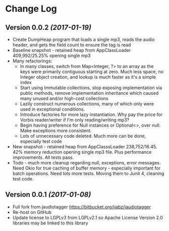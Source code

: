 Change Log
==========

Version 0.0.2 *(2017-01-19)*
----------------------------

 * Create DumpHeap program that loads a single mp3, reads the audio header, and gets the field count to ensure the tag is read
 * Baseline snapshot - retained heap from AppClassLoader 409,992/25.25% opening single mp3
 * Many refactorings: 
   - In many classes, switch from Map<Integer, ?> to an array as the keys were primarily contiguous starting at zero. Much less space, 
   no Integer object creation, and lookup is much faster as it's a simple index
   - Start using Immutable collections, stop exposing implementation via public methods, remove implementation inheritance which caused 
   many unused and/or high-cost collections
   - Lazily construct numerous collections, many of which only were used in exceptional conditions.
   - Introduce factories for more lazy instantiation. Why pay the price for Vorbis reader/writer if I'm only reading/writing mp3?
   - Begin having preference for Null instances or Optional<>, over null. Make exceptions more consistent.
   - Lots of unnecessary code deleted. Much more can be done, especially test code
 * New snapshot - retained heap from AppClasssLoader 238,752/16.45. 42% memory reduction opening single mp3 file. Plus performance 
 improvements. All tests pass.
 * Todo - much more cleanup regarding null, exceptions, error messages. Need Okio for true caching of buffer memory - especially 
 important for batch operations. Need lots more tests. Moving them to Junit 4, cleaning test code.
 
Version 0.0.1 *(2017-01-08)*
----------------------------

 * Full fork from jaudiotagger https://bitbucket.org/ijabz/jaudiotagger
 * Re-host on GitHub
 * Update license to LGPLv3 from LGPLv2.1 so Apache License Version 2.0 libraries may be linked to this library 
